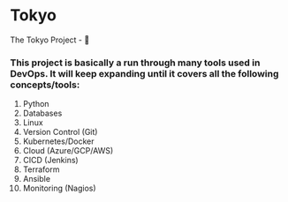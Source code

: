 # Tokyo
The Tokyo Project - 🗼

### This project is basically a run through many tools used in DevOps. It will keep expanding until it covers all the following concepts/tools:

1. Python
2. Databases
3. Linux
4. Version Control (Git)
5. Kubernetes/Docker
6. Cloud (Azure/GCP/AWS)
7. CICD (Jenkins)
8. Terraform
9. Ansible
10. Monitoring (Nagios)
